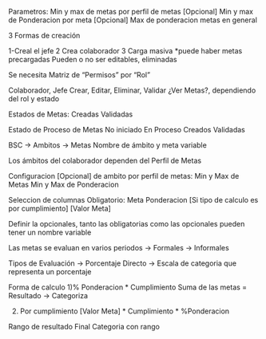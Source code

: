 Parametros: 
Min y max de metas por perfil de metas [Opcional]
Min y max de Ponderacion por meta [Opcional]
Max de ponderacion metas en general

3 Formas de creación

1-Creal el jefe
2 Crea colaborador
3 Carga masiva
*puede haber metas precargadas
Pueden o no ser editables, eliminadas

Se necesita Matriz de “Permisos” por “Rol”

Colaborador, Jefe
Crear, Editar, Eliminar, Validar
¿Ver Metas?, dependiendo del rol y estado

Estados de Metas:
Creadas
Validadas

Estado de Proceso de Metas
No iniciado
En Proceso
Creados
Validadas

BSC -> Ambitos -> Metas
Nombre de ámbito y meta variable

Los ámbitos del colaborador dependen del Perfil de Metas

Configuracion [Opcional] de ambito por perfil de metas:
Min y Max de Metas
Min y Max de Ponderacion

Seleccion de columnas
Obligatorio:
Meta
Ponderacion
[Si tipo de calculo es por cumplimiento] [Valor Meta]

Definir la opcionales, tanto las obligatorias como las opcionales pueden tener un nombre variable

Las metas se evaluan en varios periodos
-> Formales
-> Informales

Tipos de Evaluación
-> Porcentaje Directo
-> Escala de categoria que representa un porcentaje

Forma de calculo
1)% Ponderacion * Cumplimiento
Suma de las metas = Resultado -> Categoriza

2) Por cumplimiento
[Valor Meta] * Cumplimiento * %Ponderacion

Rango de resultado Final
Categoria con rango
